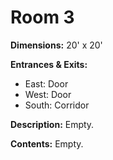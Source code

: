 # Room 3

**Dimensions:** 20' x 20'

**Entrances & Exits:**
- East: Door
- West: Door
- South: Corridor

**Description:**
Empty.

**Contents:**
Empty.